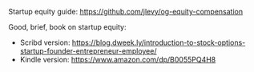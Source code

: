 Startup equity guide: https://github.com/jlevy/og-equity-compensation

Good, brief, book on startup equity:

-  Scribd version: https://blog.dweek.ly/introduction-to-stock-options-startup-founder-entrepreneur-employee/
- Kindle version: https://www.amazon.com/dp/B0055PQ4H8

